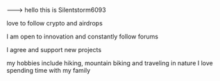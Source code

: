 
--->
hello this is Silentstorm6093

love to follow crypto and airdrops

I am open to innovation and constantly follow forums

I agree and support new projects

my hobbies include hiking, mountain biking and traveling in nature I love spending time with my family
